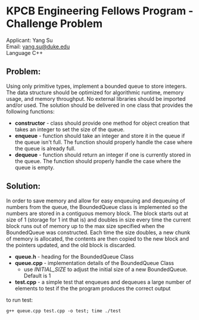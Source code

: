 KPCB Engineering Fellows Program - Challenge Problem
====================================================
Applicant: Yang Su  
Email: yang.su@duke.edu  
Language C++  

Problem:  
--------
Using only primitive types, implement a bounded queue to store integers. The data structure should be optimized for algorithmic runtime, memory usage, and memory throughput. No external libraries should be imported and/or used. The solution should be delivered in one class that provides the following functions:

* **constructor** - class should provide one method for object creation that takes an integer to set the size of the queue.
* **enqueue** - function should take an integer and store it in the queue if the queue isn't full. The function should properly handle the case where the queue is already full.
* **dequeue** - function should return an integer if one is currently stored in the queue. The function should properly handle the case where the queue is empty.

Solution:
---------
In order to save memory and allow for easy enqueuing and dequeuing of numbers from the queue, the BoundedQueue class is implemented so the numbers are stored in a contiguous memory block. The block starts out at size of 1 (storage for 1 int that is) and doubles in size every time the current block runs out of memory up to the max size specified when the BoundedQueue was constructed. Each time the size doubles, a new chunk of memory is allocated, the contents are then copied to the new block and the pointers updated, and the old block is discarded. 

* **queue.h** - heading for the BoundedQueue Class
* **queue.cpp** - implementation details of the BoundedQueue Class
  * use *INITIAL_SIZE* to adjust the initial size of a new BoundedQueue. Default is 1
* **test.cpp** - a simple test that enqueues and dequeues a large number of elements to test if the the program produces the correct output

to run test:

    g++ queue.cpp test.cpp -o test; time ./test